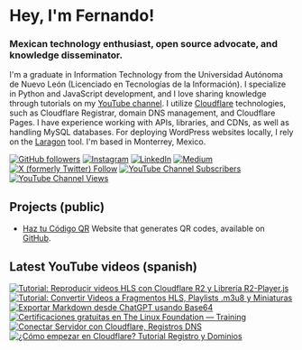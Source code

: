 # Hey, I'm Fernando!

### Mexican technology enthusiast, open source advocate, and knowledge disseminator.
I'm a graduate in Information Technology from the Universidad Autónoma de Nuevo León (Licenciado en Tecnologías de la Información). I specialize in Python and JavaScript development, and I love sharing knowledge through tutorials on my [YouTube channel](https://www.youtube.com/fernandodilland). I utilize [Cloudflare](https://github.com/cloudflare) technologies, such as Cloudflare Registrar, domain DNS management, and Cloudflare Pages. I have experience working with APIs, libraries, and CDNs, as well as handling MySQL databases. For deploying WordPress websites locally, I rely on the [Laragon](https://github.com/leokhoa/laragon) tool. I'm based in Monterrey, Mexico.

[![GitHub followers](https://img.shields.io/github/followers/fernandodilland?label=Follow&style=social)](https://github.com/fernandodilland)
[![Instagram](https://img.shields.io/badge/Follow-@fernandodilland-E4405F?style=social&logo=instagram)](https://instagram.com/fernandodilland)
[![LinkedIn](https://img.shields.io/badge/Connect-@fernandodilland-0A66C2?style=social&logo=linkedin)](https://www.linkedin.com/in/fernandodilland)
[![Medium](https://img.shields.io/badge/Read-@fernandodilland-000000?style=social&logo=medium)](https://medium.com/@fernandodilland)
[![X (formerly Twitter) Follow](https://img.shields.io/twitter/follow/fernandodilland?style=social)](https://twitter.com/fernandodilland)
[![YouTube Channel Subscribers](https://img.shields.io/youtube/channel/subscribers/UCvu9lyZixV1Ob06Wvh0dnNw?style=social)](https://www.youtube.com/c/FernandoDilland)
[![YouTube Channel Views](https://img.shields.io/youtube/channel/views/UCvu9lyZixV1Ob06Wvh0dnNw?style=social)](https://www.youtube.com/c/FernandoDilland)


## Projects (public)
- [Haz tu Código QR](https://hazqr.com/) Website that generates QR codes, available on [GitHub](https://github.com/fernandodilland/hazqr).

## Latest YouTube videos (spanish)
<!-- BEGIN YOUTUBE-CARDS -->
[![Tutorial: Reproducir videos HLS con Cloudflare R2 y Librería R2-Player.js](https://ytcards.demolab.com/?id=Lki56r7bX5E&title=Tutorial%3A+Reproducir+videos+HLS+con+Cloudflare+R2+y+Librer%C3%ADa+R2-Player.js&lang=en&timestamp=1731250827&background_color=%230d1117&title_color=%23ffffff&stats_color=%23dedede&max_title_lines=1&width=250&border_radius=5 "Tutorial: Reproducir videos HLS con Cloudflare R2 y Librería R2-Player.js")](https://www.youtube.com/watch?v=Lki56r7bX5E)
[![Tutorial: Convertir Videos a Fragmentos HLS, Playlists .m3u8 y Miniaturas](https://ytcards.demolab.com/?id=Y1NFBudw-Tk&title=Tutorial%3A+Convertir+Videos+a+Fragmentos+HLS%2C+Playlists+.m3u8+y+Miniaturas&lang=en&timestamp=1731216903&background_color=%230d1117&title_color=%23ffffff&stats_color=%23dedede&max_title_lines=1&width=250&border_radius=5 "Tutorial: Convertir Videos a Fragmentos HLS, Playlists .m3u8 y Miniaturas")](https://www.youtube.com/watch?v=Y1NFBudw-Tk)
[![Exportar Markdown desde ChatGPT usando Base64](https://ytcards.demolab.com/?id=Xf_1zUJhqaA&title=Exportar+Markdown+desde+ChatGPT+usando+Base64&lang=en&timestamp=1729872037&background_color=%230d1117&title_color=%23ffffff&stats_color=%23dedede&max_title_lines=1&width=250&border_radius=5 "Exportar Markdown desde ChatGPT usando Base64")](https://www.youtube.com/watch?v=Xf_1zUJhqaA)
[![Certificaciones gratuitas en The Linux Foundation — Training](https://ytcards.demolab.com/?id=FkPj51_Xwjs&title=Certificaciones+gratuitas+en+The+Linux+Foundation+%E2%80%94+Training&lang=en&timestamp=1729785616&background_color=%230d1117&title_color=%23ffffff&stats_color=%23dedede&max_title_lines=1&width=250&border_radius=5 "Certificaciones gratuitas en The Linux Foundation — Training")](https://www.youtube.com/watch?v=FkPj51_Xwjs)
[![Conectar Servidor con Cloudflare, Registros DNS](https://ytcards.demolab.com/?id=LNO5K8TuHxM&title=Conectar+Servidor+con+Cloudflare%2C+Registros+DNS&lang=en&timestamp=1729699219&background_color=%230d1117&title_color=%23ffffff&stats_color=%23dedede&max_title_lines=1&width=250&border_radius=5 "Conectar Servidor con Cloudflare, Registros DNS")](https://www.youtube.com/watch?v=LNO5K8TuHxM)
[![¿Cómo empezar en Cloudflare? Tutorial Registro y Dominios](https://ytcards.demolab.com/?id=B0k_1HStzUM&title=%C2%BFC%C3%B3mo+empezar+en+Cloudflare%3F+Tutorial+Registro+y+Dominios&lang=en&timestamp=1729641606&background_color=%230d1117&title_color=%23ffffff&stats_color=%23dedede&max_title_lines=1&width=250&border_radius=5 "¿Cómo empezar en Cloudflare? Tutorial Registro y Dominios")](https://www.youtube.com/watch?v=B0k_1HStzUM)
<!-- END YOUTUBE-CARDS -->
